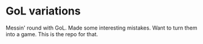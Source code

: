 # GoL variations

Messin' round with GoL. Made some interesting mistakes. Want to turn them into a game. This is the repo for that.

